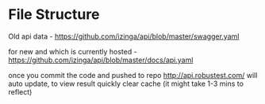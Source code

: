 # File Structure

Old api data - https://github.com/izinga/api/blob/master/swagger.yaml

for new and which is currently hosted - https://github.com/izinga/api/blob/master/docs/api.yaml


once you commit the code and pushed to repo http://api.robustest.com/ will auto update, to view result quickly clear cache (it might take 1-3 mins to reflect)

